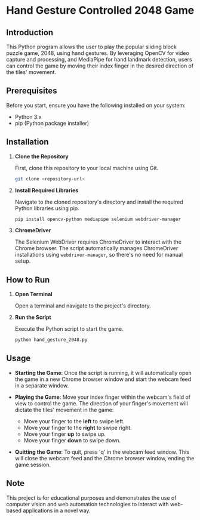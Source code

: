 
# Hand Gesture Controlled 2048 Game

## Introduction
This Python program allows the user to play the popular sliding block puzzle game, 2048, using hand gestures. By leveraging OpenCV for video capture and processing, and MediaPipe for hand landmark detection, users can control the game by moving their index finger in the desired direction of the tiles' movement.

## Prerequisites
Before you start, ensure you have the following installed on your system:
- Python 3.x
- pip (Python package installer)

## Installation

1. **Clone the Repository**
   
   First, clone this repository to your local machine using Git.

   ```sh
   git clone <repository-url>
   ```

2. **Install Required Libraries**

   Navigate to the cloned repository's directory and install the required Python libraries using pip.

   ```sh
   pip install opencv-python mediapipe selenium webdriver-manager
   ```

3. **ChromeDriver**

   The Selenium WebDriver requires ChromeDriver to interact with the Chrome browser. The script automatically manages ChromeDriver installations using `webdriver-manager`, so there's no need for manual setup.

## How to Run

1. **Open Terminal**

   Open a terminal and navigate to the project's directory.

2. **Run the Script**

   Execute the Python script to start the game.

   ```sh
   python hand_gesture_2048.py
   ```

## Usage

- **Starting the Game**: Once the script is running, it will automatically open the game in a new Chrome browser window and start the webcam feed in a separate window.
  
- **Playing the Game**: Move your index finger within the webcam's field of view to control the game. The direction of your finger's movement will dictate the tiles' movement in the game:
  - Move your finger to the **left** to swipe left.
  - Move your finger to the **right** to swipe right.
  - Move your finger **up** to swipe up.
  - Move your finger **down** to swipe down.

- **Quitting the Game**: To quit, press 'q' in the webcam feed window. This will close the webcam feed and the Chrome browser window, ending the game session.

## Note

This project is for educational purposes and demonstrates the use of computer vision and web automation technologies to interact with web-based applications in a novel way.
